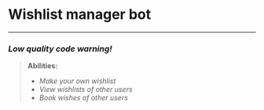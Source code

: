 # Wishlist manager bot

---

### *Low quality code warning!*

> **Abilities:**
> - *Make your own wishlist*
> - *View wishlists of other users*
> - *Book wishes of other users*